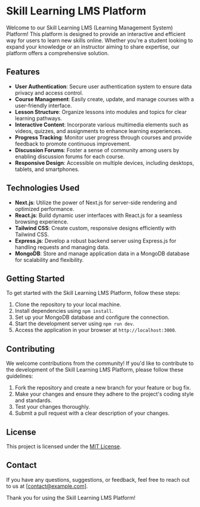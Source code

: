 # Skill Learning LMS Platform

Welcome to our Skill Learning LMS (Learning Management System) Platform! This platform is designed to provide an interactive and efficient way for users to learn new skills online. Whether you're a student looking to expand your knowledge or an instructor aiming to share expertise, our platform offers a comprehensive solution.

## Features

- **User Authentication**: Secure user authentication system to ensure data privacy and access control.
- **Course Management**: Easily create, update, and manage courses with a user-friendly interface.
- **Lesson Structure**: Organize lessons into modules and topics for clear learning pathways.
- **Interactive Content**: Incorporate various multimedia elements such as videos, quizzes, and assignments to enhance learning experiences.
- **Progress Tracking**: Monitor user progress through courses and provide feedback to promote continuous improvement.
- **Discussion Forums**: Foster a sense of community among users by enabling discussion forums for each course.
- **Responsive Design**: Accessible on multiple devices, including desktops, tablets, and smartphones.

## Technologies Used

- **Next.js**: Utilize the power of Next.js for server-side rendering and optimized performance.
- **React.js**: Build dynamic user interfaces with React.js for a seamless browsing experience.
- **Tailwind CSS**: Create custom, responsive designs efficiently with Tailwind CSS.
- **Express.js**: Develop a robust backend server using Express.js for handling requests and managing data.
- **MongoDB**: Store and manage application data in a MongoDB database for scalability and flexibility.

## Getting Started

To get started with the Skill Learning LMS Platform, follow these steps:

1. Clone the repository to your local machine.
2. Install dependencies using `npm install`.
3. Set up your MongoDB database and configure the connection.
4. Start the development server using `npm run dev`.
5. Access the application in your browser at `http://localhost:3000`.

## Contributing

We welcome contributions from the community! If you'd like to contribute to the development of the Skill Learning LMS Platform, please follow these guidelines:

1. Fork the repository and create a new branch for your feature or bug fix.
2. Make your changes and ensure they adhere to the project's coding style and standards.
3. Test your changes thoroughly.
4. Submit a pull request with a clear description of your changes.

## License

This project is licensed under the [MIT License](LICENSE).

## Contact

If you have any questions, suggestions, or feedback, feel free to reach out to us at [contact@example.com].

Thank you for using the Skill Learning LMS Platform!
